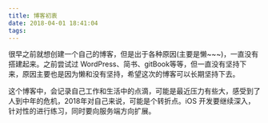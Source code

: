 ```yaml
---
title: 博客初衷
date: 2018-04-01 18:41:04
tags:
---
```

很早之前就想创建一个自己的博客，但是出于各种原因(主要是懒~~~)，一直没有搭建起来。之前尝试过 WordPress、简书、gitBook等等，但一直没有坚持下来，原因主要也是因为懒和没有坚持，希望这次的博客可以长期坚持下去。


这个博客中，会记录自己工作和生活中的点滴，可能是最近压力有些大，感受到了人到中年的危机，2018年对自己来说，可能是个转折点。iOS 开发要继续深入，针对性的进行练习，同时要向服务端方向扩展。

